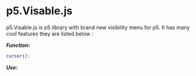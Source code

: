 # p5.Visable.js

p5.Visable.js is p5 library with brand new visibility menu for p5. It has many cool features they are listed below :

**_Function:_**

```Javascript
cursor();
```

**_Use:_**

